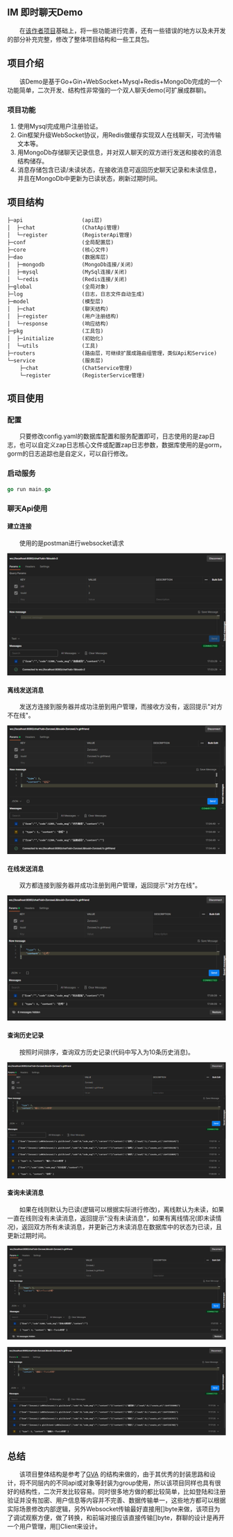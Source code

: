 ## IM 即时聊天Demo

&emsp;&emsp;在[该作者项目](https://github.com/CocaineCong/gin-chat-demo)基础上，将一些功能进行完善，还有一些错误的地方以及未开发的部分补充完整，修改了整体项目结构和一些工具包。

## 项目介绍

&emsp;&emsp;该Demo是基于Go+Gin+WebSocket+Mysql+Redis+MongoDb完成的一个功能简单，二次开发、结构性非常强的一个双人聊天demo(可扩展成群聊)。

### 项目功能

1. 使用Mysql完成用户注册验证。
2. Gin框架升级WebSocket协议，用Redis做缓存实现双人在线聊天，可流传输文本等。
3. 用MongoDb存储聊天记录信息，并对双人聊天的双方进行发送和接收的消息结构储存。
4. 消息存储包含已读/未读状态，在接收消息可返回历史聊天记录和未读信息，并且在MongoDb中更新为已读状态，刷新过期时间。

## 项目结构

```项目目录结构
├─api					(api层)
│  ├─chat				(ChatApi管理)
│  └─register			(RegisterApi管理)
├─conf					(全局配置层)
├─core					(核心文件)
├─dao					(数据库层)
│  ├─mongodb			(MongoDb连接/关闭)
│  ├─mysql				(MySql连接/关闭)
│  └─redis				(Redis连接/关闭)
├─global				(全局对象)
├─log					(日志，日志文件自动生成)
├─model					(模型层)
│  ├─chat				(聊天结构)
│  ├─register			(用户注册结构)
│  └─response			(响应结构)
├─pkg					(工具包)
│  ├─initialize			(初始化)
│  └─utils				(工具)
├─routers				(路由层，可继续扩展成路由组管理，类似Api和Service)
└─service				(服务层)
	├─chat				(ChatService管理)
    └─register			(RegisterService管理)

```

## 项目使用

### 配置

&emsp;&emsp;只要修改config.yaml的数据库配置和服务配置即可，日志使用的是zap日志，也可以自定义zap日志核心文件或配置zap日志参数，数据库使用的是gorm，gorm的日志追踪也是自定义，可以自行修改。

### 启动服务

```go
go run main.go
```

### 聊天Api使用

#### 建立连接

&emsp;&emsp;使用的是postman进行websocket请求

![连接](./picture/连接.png)

#### 离线发送消息

&emsp;&emsp;发送方连接到服务器并成功注册到用户管理，而接收方没有，返回提示"对方不在线"。

![离线发送](./picture/离线发送.png)

#### 在线发送消息

&emsp;&emsp;双方都连接到服务器并成功注册到用户管理，返回提示"对方在线"。

![在线发送](./picture/在线发送.png)

#### 查询历史记录

&emsp;&emsp;按照时间排序，查询双方历史记录(代码中写入为10条历史消息)。

![查询历史记录](./picture/查询历史记录.png)

#### 查询未读消息

&emsp;&emsp;如果在线则默认为已读(逻辑可以根据实际进行修改)，离线默认为未读，如果一直在线则没有未读消息，返回提示"没有未读消息"，如果有离线情况(即未读情况)，返回双方所有未读消息，并更新己方未读消息在数据库中的状态为已读，且更新过期时间。

![未读消息](./picture/未读消息.png)

![查询未读消息](./picture/查询未读消息.png)

## 总结

&emsp;&emsp;该项目整体结构是参考了[GVA](https://github.com/flipped-aurora/gin-vue-admin) 的结构来做的，由于其优秀的封装思路和设计，将不同层内的不同api或对象等封装为group使用，所以该项目同样也具有很好的结构性，二次开发比较容易。同时很多地方做的都比较简单，比如登陆和注册验证并没有加密、用户信息等内容并不完善、数据传输单一，这些地方都可以根据实际场景修改内部逻辑，另外Websocket传输最好直接用[]byte来做，该项目为了调试观察方便，做了转换，和前端对接应该直接传输[]byte，群聊的设计是再开一个用户管理，用[]Client来设计。
